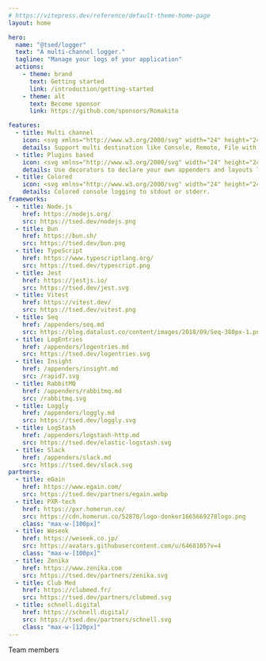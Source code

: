 ```yaml
---
# https://vitepress.dev/reference/default-theme-home-page
layout: home

hero:
  name: "@tsed/logger"
  text: "A multi-channel logger."
  tagline: "Manage your logs of your application"
  actions:
    - theme: brand
      text: Getting started
      link: /introduction/getting-started
    - theme: alt
      text: Become sponsor
      link: https://github.com/sponsors/Romakita

features:
  - title: Multi channel
    icon: <svg xmlns="http://www.w3.org/2000/svg" width="24" height="24" viewBox="0 0 24 24" fill="none" stroke="currentColor" stroke-width="2" stroke-linecap="round" stroke-linejoin="round" class="lucide lucide-bolt"><path d="M21 16V8a2 2 0 0 0-1-1.73l-7-4a2 2 0 0 0-2 0l-7 4A2 2 0 0 0 3 8v8a2 2 0 0 0 1 1.73l7 4a2 2 0 0 0 2 0l7-4A2 2 0 0 0 21 16z"/><circle cx="12" cy="12" r="4"/></svg>
    details: Support multi destination like Console, Remote, File with configurable log rolling based on file size or date.
  - title: Plugins based
    icon: <svg xmlns="http://www.w3.org/2000/svg" width="24" height="24" viewBox="0 0 24 24" fill="none" stroke="currentColor" stroke-width="2" stroke-linecap="round" stroke-linejoin="round" class="lucide lucide-unplug"><path d="m19 5 3-3"/><path d="m2 22 3-3"/><path d="M6.3 20.3a2.4 2.4 0 0 0 3.4 0L12 18l-6-6-2.3 2.3a2.4 2.4 0 0 0 0 3.4Z"/><path d="M7.5 13.5 10 11"/><path d="M10.5 16.5 13 14"/><path d="m12 6 6 6 2.3-2.3a2.4 2.4 0 0 0 0-3.4l-2.6-2.6a2.4 2.4 0 0 0-3.4 0Z"/></svg>
    details: Use decorators to declare your own appenders and layouts logger.
  - title: Colored
    icon: <svg xmlns="http://www.w3.org/2000/svg" width="24" height="24" viewBox="0 0 24 24" fill="none" stroke="currentColor" stroke-width="2" stroke-linecap="round" stroke-linejoin="round" class="lucide lucide-paintbrush"><path d="m14.622 17.897-10.68-2.913"/><path d="M18.376 2.622a1 1 0 1 1 3.002 3.002L17.36 9.643a.5.5 0 0 0 0 .707l.944.944a2.41 2.41 0 0 1 0 3.408l-.944.944a.5.5 0 0 1-.707 0L8.354 7.348a.5.5 0 0 1 0-.707l.944-.944a2.41 2.41 0 0 1 3.408 0l.944.944a.5.5 0 0 0 .707 0z"/><path d="M9 8c-1.804 2.71-3.97 3.46-6.583 3.948a.507.507 0 0 0-.302.819l7.32 8.883a1 1 0 0 0 1.185.204C12.735 20.405 16 16.792 16 15"/></svg>
    details: Colored console logging to stdout or stderr.
frameworks:
  - title: Node.js
    href: https://nodejs.org/
    src: https://tsed.dev/nodejs.png
  - title: Bun
    href: https://bun.sh/
    src: https://tsed.dev/bun.png
  - title: TypeScript
    href: https://www.typescriptlang.org/
    src: https://tsed.dev/typescript.png
  - title: Jest
    href: https://jestjs.io/
    src: https://tsed.dev/jest.svg
  - title: Vitest
    href: https://vitest.dev/
    src: https://tsed.dev/vitest.png
  - title: Seq
    href: /appenders/seq.md
    src: https://blog.datalust.co/content/images/2018/09/Seq-380px-1.png
  - title: LogEntries
    href: /appenders/logentries.md
    src: https://tsed.dev/logentries.svg
  - title: Insight
    href: /appenders/insight.md
    src: /rapid7.svg
  - title: RabbitMQ
    href: /appenders/rabbitmq.md
    src: /rabbitmq.svg
  - title: Loggly
    href: /appenders/loggly.md
    src: https://tsed.dev/loggly.svg
  - title: LogStash
    href: /appenders/logstash-http.md
    src: https://tsed.dev/elastic-logstash.svg
  - title: Slack
    href: /appenders/slack.md
    src: https://tsed.dev/slack.svg
partners:
  - title: eGain
    href: https://www.egain.com/
    src: https://tsed.dev/partners/egain.webp
  - title: PXR-tech
    href: https://pxr.homerun.co/
    src: https://cdn.homerun.co/52878/logo-donker1665669278logo.png
    class: "max-w-[100px]"
  - title: Weseek
    href: https://weseek.co.jp/
    src: https://avatars.githubusercontent.com/u/6468105?v=4
    class: "max-w-[100px]"
  - title: Zenika
    href: https://www.zenika.com
    src: https://tsed.dev/partners/zenika.svg
  - title: Club Med
    href: https://clubmed.fr/
    src: https://tsed.dev/partners/clubmed.svg
  - title: schnell.digital
    href: https://schnell.digital/
    src: https://tsed.dev/partners/schnell.svg
    class: "max-w-[120px]"
---
```


<script setup>
import HomeContainer from "@tsed/vitepress-theme/organisms/home/HomeContainer.vue";
import { VPTeamMembers } from "vitepress/theme";
import team from "./team.json";

const members = team.map((member) => {
   return {
     avatar: member.src,
     name: member.title + " - " + member.job,
     title: member.role,
     links: [
        { icon: "github", link: "https://github.com/" + member.github },
        member.twitter && { icon: "twitter", link: "https://x.com/" + member.twitter }
     ].filter(Boolean)
   };
});
</script>

<HomeContainer animate class="mx-0 px-0">
   <div class="text-2xl sm:text-5xl text-center pb-5 mt-20">Team members</div>

   <VPTeamMembers size="small" :members="members" />
</HomeContainer>

